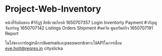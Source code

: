 # Project-Web-Inventory

หน้าที่รับผิดชอบ
#จิรัฎฐ์ สิทธิเวชเกียรติ 1650707357
Login
Inventorty
Payment
#วรัญญู จันทร์หนู 1650707142
Listings
Orders
Shipment
#พศวัต พูนทรัพย์กิจ 1650707191
Report

ในใส่ของการloginมีการฟิคemailและpasswordเพราะใช้APIในการเชื่อม
eve.holt@reqres.in
cityslicka
